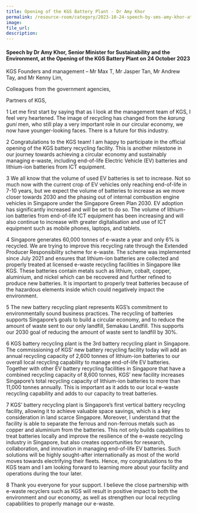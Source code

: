 ```yaml
---  
title: Opening of the KGS Battery Plant - Dr Amy Khor
permalink: /resource-room/category/2023-10-24-speech-by-sms-amy-khor-at-opening-of-the-kgs-battery-plant
image:  
file_url:  
description:  
---  
```


#### Speech by Dr Amy Khor, Senior Minister for Sustainability and the Environment, at the Opening of the KGS Battery Plant on 24 October 2023

KGS Founders and management – Mr Max T, Mr Jasper Tan, Mr Andrew Tay, and Mr Kenny Lim,  

Colleagues from the government agencies,  

Partners of KGS,  

1 Let me first start by saying that as I look at the management team of KGS, I feel very heartened. The image of recycling has changed from the _karung guni_ men, who still play a very important role in our circular economy, we now have younger-looking faces. There is a future for this industry.  

2 Congratulations to the KGS team! I am happy to participate in the official opening of the KGS battery recycling facility. This is another milestone in our journey towards achieving a circular economy and sustainably managing e-waste, including end-of-life Electric Vehicle (EV) batteries and lithium-ion batteries from ICT equipment.  

3 We all know that the volume of used EV batteries is set to increase. Not so much now with the current crop of EV vehicles only reaching end-of-life in 7-10 years, but we expect the volume of batteries to increase as we move closer towards 2030 and the phasing out of internal combustion engine vehicles in Singapore under the Singapore Green Plan 2030. EV adoption has significantly increased and will be set to do so. The volume of lithium-ion batteries from end-of-life ICT equipment has been increasing and will also continue to increase with greater digitalisation and use of ICT equipment such as mobile phones, laptops, and tablets. 

4 Singapore generates 60,000 tonnes of e-waste a year and only 6% is recycled. We are trying to improve this recycling rate through the Extended Producer Responsibility scheme for e-waste. The scheme was implemented since July 2021 and ensures that lithium-ion batteries are collected and properly treated at licensed e-waste recycling facilities in Singapore like KGS. These batteries contain metals such as lithium, cobalt, copper, aluminium, and nickel which can be recovered and further refined to produce new batteries. It is important to properly treat batteries because of the hazardous elements inside which could negatively impact the environment.  

5 The new battery recycling plant represents KGS’s commitment to environmentally sound business practices. The recycling of batteries supports Singapore’s goals to build a circular economy, and to reduce the amount of waste sent to our only landfill, Semakau Landfill. This supports our 2030 goal of reducing the amount of waste sent to landfill by 30%.  

6 KGS battery recycling plant is the 3rd battery recycling plant in Singapore. The commissioning of KGS’ new battery recycling facility today will add an annual recycling capacity of 2,600 tonnes of lithium-ion batteries to our overall local recycling capability to manage end-of-life EV batteries. Together with other EV battery recycling facilities in Singapore that have a combined recycling capacity of 8,600 tonnes, KGS’ new facility increases Singapore’s total recycling capacity of lithium-ion batteries to more than 11,000 tonnes annually. This is important as it adds to our local e-waste recycling capability and adds to our capacity to treat batteries.  

7 KGS’ battery recycling plant is Singapore’s first vertical battery recycling facility, allowing it to achieve valuable space savings, which is a key consideration in land scarce Singapore. Moreover, I understand that the facility is able to separate the ferrous and non-ferrous metals such as copper and aluminium from the batteries. This not only builds capabilities to treat batteries locally and improve the resilience of the e-waste recycling industry in Singapore, but also creates opportunities for research, collaboration, and innovation in managing end-of-life EV batteries. Such solutions will be highly sought-after internationally as most of the world moves towards electrifying their fleets. Hence, my congratulations to the KGS team and I am looking forward to learning more about your facility and operations during the tour later.  

8 Thank you everyone for your support. I believe the close partnership with e-waste recyclers such as KGS will result in positive impact to both the environment and our economy, as well as strengthen our local recycling capabilities to properly manage our e-waste.  
